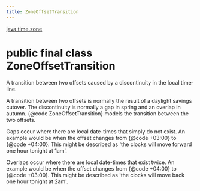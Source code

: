 ```yaml
---
title: ZoneOffsetTransition
---
```


[java.time.zone](../packages/#java.time.zone)

# public final class ZoneOffsetTransition


A transition between two offsets caused by a discontinuity in the local time-line.
 <p>
 A transition between two offsets is normally the result of a daylight savings cutover.
 The discontinuity is normally a gap in spring and an overlap in autumn.
 {@code ZoneOffsetTransition} models the transition between the two offsets.
 <p>
 Gaps occur where there are local date-times that simply do not exist.
 An example would be when the offset changes from {@code +03:00} to {@code +04:00}.
 This might be described as 'the clocks will move forward one hour tonight at 1am'.
 <p>
 Overlaps occur where there are local date-times that exist twice.
 An example would be when the offset changes from {@code +04:00} to {@code +03:00}.
 This might be described as 'the clocks will move back one hour tonight at 2am'.